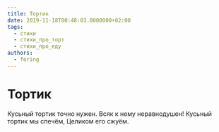 ```yaml
---
title: Тортик
date: 2019-11-18T00:48:03.0000000+02:00
tags:
  - стихи
  - стихи_про_торт
  - стихи_про_еду
authors:
  - fering
---
```

# Тортик

Кусьный тортик точно нужен.
Всяк к нему неравнодушен!
Кусьный тортик мы спечём,
Целиком его сжуём.